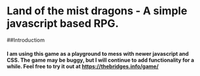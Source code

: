 # Land of the mist dragons - A simple javascript based RPG.


##Introductiom
#### I am using this game as a playground to mess with newer javascript and CSS. The game may be buggy, but I will continue to add functionality for a while. Feel free to try it out at https://thebridges.info/game/
